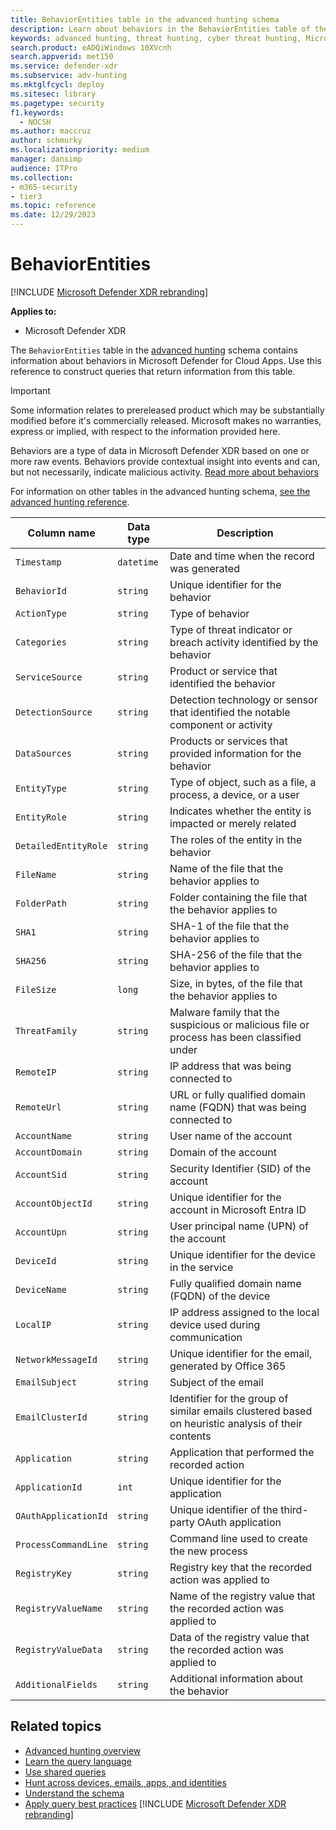 ```yaml
---
title: BehaviorEntities table in the advanced hunting schema
description: Learn about behaviors in the BehaviorEntities table of the advanced hunting schema
keywords: advanced hunting, threat hunting, cyber threat hunting, Microsoft Defender XDR, microsoft 365, m365, search, query, telemetry, schema reference, kusto, table, column, data type, description, AlertInfo, alert, severity, category, MITRE, ATT&CK, Microsoft Defender for Endpoint, Microsoft Defender for Office 365, Microsoft Defender for Cloud Apps, and Microsoft Defender for Identity
search.product: eADQiWindows 10XVcnh
search.appverid: met150
ms.service: defender-xdr
ms.subservice: adv-hunting
ms.mktglfcycl: deploy
ms.sitesec: library
ms.pagetype: security
f1.keywords: 
  - NOCSH
ms.author: maccruz
author: schmurky
ms.localizationpriority: medium
manager: dansimp
audience: ITPro
ms.collection: 
- m365-security
- tier3
ms.topic: reference
ms.date: 12/29/2023
---
```


# BehaviorEntities

[!INCLUDE [Microsoft Defender XDR rebranding](../includes/microsoft-defender.md)]

**Applies to:**
- Microsoft Defender XDR

The `BehaviorEntities` table in the [advanced hunting](advanced-hunting-overview.md) schema contains information about behaviors in Microsoft Defender for Cloud Apps. Use this reference to construct queries that return information from this table.

> [!IMPORTANT]
> Some information relates to prereleased product which may be substantially modified before it's commercially released. Microsoft makes no warranties, express or implied, with respect to the information provided here.

Behaviors are a type of data in Microsoft Defender XDR based on one or more raw events. Behaviors provide contextual insight into events and can, but not necessarily, indicate malicious activity. [Read more about behaviors](/defender-cloud-apps/behaviors)

For information on other tables in the advanced hunting schema, [see the advanced hunting reference](advanced-hunting-schema-tables.md).

| Column name | Data type | Description |
|-------------|-----------|-------------|
| `Timestamp` | `datetime` | Date and time when the record was generated |
| `BehaviorId` | `string` | Unique identifier for the behavior|
| `ActionType` | `string` | Type of behavior |
| `Categories` | `string` | Type of threat indicator or  breach activity identified by the behavior|
| `ServiceSource` | `string` | Product or service that identified the behavior |
| `DetectionSource` | `string` | Detection technology or sensor that identified the notable component or activity |
| `DataSources` | `string` | Products or services that provided information for the behavior |
| `EntityType` | `string` | Type of object, such as a file, a process, a device, or a user |
| `EntityRole` | `string` | Indicates whether the entity is impacted or merely related |
| `DetailedEntityRole` | `string` | The roles of the entity in the behavior|
| `FileName` | `string` | Name of the file that the behavior applies to|
| `FolderPath` | `string` | Folder containing the file that the behavior applies to|
| `SHA1` | `string` | SHA-1 of the file that the behavior applies to|
| `SHA256` | `string` | SHA-256 of the file that the behavior applies to|
| `FileSize` | `long` | Size, in bytes, of the file that the behavior applies to |
|`ThreatFamily`|`string`| Malware family that the suspicious or malicious file or process has been classified under |
|`RemoteIP`|`string` |IP address that was being connected to |
|`RemoteUrl`|`string` |URL or fully qualified domain name (FQDN) that was being connected to |
|`AccountName`|`string` |User name of the account |
|`AccountDomain`|`string` |Domain of the account |
|`AccountSid`|`string` |Security Identifier (SID) of the account |
| `AccountObjectId` | `string` | Unique identifier for the account in Microsoft Entra ID |
| `AccountUpn` | `string` | User principal name (UPN) of the account |
| `DeviceId` | `string` | Unique identifier for the device in the service |
|`DeviceName`|`string` | Fully qualified domain name (FQDN) of the device |
|`LocalIP`|`string` | IP address assigned to the local device used during communication |
|`NetworkMessageId`|`string`| Unique identifier for the email, generated by Office 365 |
|`EmailSubject`|`string`| Subject of the email |
|`EmailClusterId`|`string`| Identifier for the group of similar emails clustered based on heuristic analysis of their contents |
|`Application`|`string`| Application that performed the recorded action |
|`ApplicationId`|`int`| Unique identifier for the application |
|`OAuthApplicationId`|`string`| Unique identifier of the third-party OAuth application |
|`ProcessCommandLine`|`string`| Command line used to create the new process |
|`RegistryKey`|`string`| Registry key that the recorded action was applied to |
|`RegistryValueName`|`string`| Name of the registry value that the recorded action was applied to |
|`RegistryValueData`|`string`| Data of the registry value that the recorded action was applied to |
| `AdditionalFields` | `string` | Additional information about the behavior|

## Related topics

- [Advanced hunting overview](advanced-hunting-overview.md)
- [Learn the query language](advanced-hunting-query-language.md)
- [Use shared queries](advanced-hunting-shared-queries.md)
- [Hunt across devices, emails, apps, and identities](advanced-hunting-query-emails-devices.md)
- [Understand the schema](advanced-hunting-schema-tables.md)
- [Apply query best practices](advanced-hunting-best-practices.md)
[!INCLUDE [Microsoft Defender XDR rebranding](../../includes/defender-m3d-techcommunity.md)]
